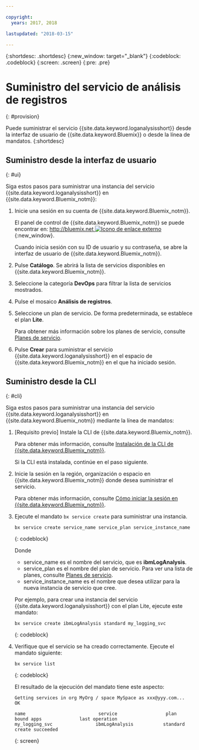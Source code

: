 ```yaml
---

copyright:
  years: 2017, 2018

lastupdated: "2018-03-15"

---
```




{:shortdesc: .shortdesc}
{:new_window: target="_blank"}
{:codeblock: .codeblock}
{:screen: .screen}
{:pre: .pre}


# Suministro del servicio de análisis de registros
{: #provision}

Puede suministrar el servicio {{site.data.keyword.loganalysisshort}} desde la interfaz de usuario de {{site.data.keyword.Bluemix}} o desde la línea de mandatos.
{:shortdesc}


## Suministro desde la interfaz de usuario
{: #ui}

Siga estos pasos para suministrar una instancia del servicio {{site.data.keyword.loganalysisshort}} en {{site.data.keyword.Bluemix_notm}}:

1. Inicie una sesión en su cuenta de {{site.data.keyword.Bluemix_notm}}.

    El panel de control de {{site.data.keyword.Bluemix_notm}} se puede encontrar en: [http://bluemix.net ![Icono de enlace externo](../../../icons/launch-glyph.svg "Icono de enlace externo")](http://bluemix.net){:new_window}.
    
	Cuando inicia sesión con su ID de usuario y su contraseña, se abre la interfaz de usuario de {{site.data.keyword.Bluemix_notm}}.

2. Pulse **Catálogo**. Se abrirá la lista de servicios disponibles en {{site.data.keyword.Bluemix_notm}}.

3. Seleccione la categoría **DevOps** para filtrar la lista de servicios mostrados.

4. Pulse el mosaico **Análisis de registros**.

5. Seleccione un plan de servicio. De forma predeterminada, se establece el plan **Lite**.

    Para obtener más información sobre los planes de servicio, consulte [Planes de servicio](/docs/services/CloudLogAnalysis/log_analysis_ov.html#plans).
	
6. Pulse **Crear** para suministrar el servicio {{site.data.keyword.loganalysisshort}} en el espacio de {{site.data.keyword.Bluemix_notm}} en el que ha iniciado sesión.
  
 

## Suministro desde la CLI
{: #cli}

Siga estos pasos para suministrar una instancia del servicio {{site.data.keyword.loganalysisshort}} en {{site.data.keyword.Bluemix_notm}} mediante la línea de mandatos:

1. [Requisito previo] Instale la CLI de {{site.data.keyword.Bluemix_notm}}.

   Para obtener más información, consulte [Instalación de la CLI de {{site.data.keyword.Bluemix_notm}}](/docs/cli/reference/bluemix_cli/download_cli.html#download_install).
   
   Si la CLI está instalada, continúe en el paso siguiente.
    
2. Inicie la sesión en la región, organización o espacio en {{site.data.keyword.Bluemix_notm}} donde desea suministrar el servicio. 

    Para obtener más información, consulte [Cómo iniciar la sesión en {{site.data.keyword.Bluemix_notm}}](/docs/services/CloudLogAnalysis/qa/cli_qa.html#login).
	
3. Ejecute el mandato `bx service create` para suministrar una instancia.

    ```
	bx service create service_name service_plan service_instance_name
	```
	{: codeblock}
	
	Donde
	
	* service_name es el nombre del servicio, que es **ibmLogAnalysis**.
	* service_plan es el nombre del plan de servicio. Para ver una lista de planes, consulte [Planes de servicio](/docs/services/CloudLogAnalysis/log_analysis_ov.html#plans).
	* service_instance_name es el nombre que desea utilizar para la nueva instancia de servicio que cree.

	Por ejemplo, para crear una instancia del servicio {{site.data.keyword.loganalysisshort}} con el plan Lite, ejecute este mandato:
	
	```
	bx service create ibmLogAnalysis standard my_logging_svc
	```
	{: codeblock}
	
4. Verifique que el servicio se ha creado correctamente. Ejecute el mandato siguiente:

    ```	
	bx service list
	```
	{: codeblock}
	
	El resultado de la ejecución del mandato tiene este aspecto:
	
	```
    Getting services in org MyOrg / space MySpace as xxx@yyy.com...
    OK
    
    name                           service                  plan                   bound apps              last operation
    my_logging_svc                ibmLogAnalysis           standard                                        create succeeded
	```
	{: screen}

	




